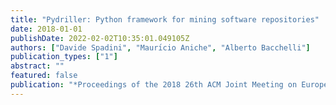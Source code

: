 ```yaml
---
title: "Pydriller: Python framework for mining software repositories"
date: 2018-01-01
publishDate: 2022-02-02T10:35:01.049105Z
authors: ["Davide Spadini", "Maurı́cio Aniche", "Alberto Bacchelli"]
publication_types: ["1"]
abstract: ""
featured: false
publication: "*Proceedings of the 2018 26th ACM Joint Meeting on European Software Engineering Conference and Symposium on the Foundations of Software Engineering*"
---
```


